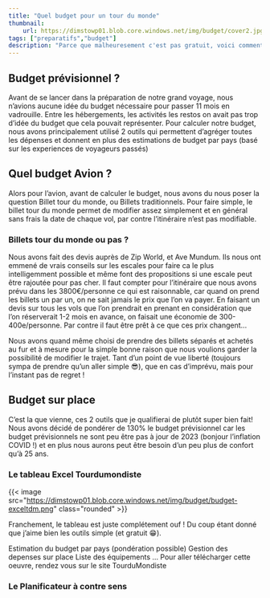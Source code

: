 ```yaml
---
title: "Quel budget pour un tour du monde"
thumbnail:
    url: https://dimstowp01.blob.core.windows.net/img/budget/cover2.jpg
tags: ["preparatifs","budget"]
description: "Parce que malheuresement c'est pas gratuit, voici comment nous avons calculé tout ça"
---
```


## Budget prévisionnel ?

Avant de se lancer dans la préparation de notre grand voyage, nous n’avions aucune idée du budget nécessaire pour passer 11 mois en vadrouille. Entre les hébergements, les activités les restos on avait pas trop d’idée du budget que cela pouvait représenter. Pour calculer notre budget, nous avons principalement utilisé 2 outils qui permettent d’agréger toutes les dépenses et donnent en plus des estimations de budget par pays (basé sur les experiences de voyageurs passés)

## Quel budget Avion ?

Alors pour l’avion, avant de calculer le budget, nous avons du nous poser la question Billet tour du monde, ou Billets traditionnels. Pour faire simple, le billet tour du monde permet de modifier assez simplement et en général sans frais la date de chaque vol, par contre l’itinéraire n’est pas modifiable.

### Billets tour du monde ou pas ?

Nous avons fait des devis auprès de Zip World, et Ave Mundum. Ils nous ont emmené de vrais conseils sur les escales pour faire ca le plus intelligemment possible et même font des propositions si une escale peut être rajoutée pour pas cher.
Il faut compter pour l’itinéraire que nous avons prévu dans les 3800€/personne ce qui est raisonnable, car quand on prend les billets un par un, on ne sait jamais le prix que l’on va payer. En faisant un devis sur tous les vols que l’on prendrait en prenant en considération que l’on réserverait 1-2 mois en avance, on faisait une économie de 300-400e/personne. Par contre il faut être prêt à ce que ces prix changent…

Nous avons quand même choisi de prendre des billets séparés et achetés au fur et à mesure pour la simple bonne raison que nous voulions garder la possibilité de modifier le trajet. Tant d’un point de vue liberté (toujours sympa de prendre qu’un aller simple 😎), que en cas d’imprévu, mais pour l’instant pas de regret !

## Budget sur place

C’est la que vienne, ces 2 outils que je qualifierai de plutôt super bien fait! Nous avons décidé de pondérer de 130% le budget prévisionnel car les budget prévisionnels ne sont peu être pas à jour de 2023 (bonjour l’inflation COVID !) et en plus nous aurons peut être besoin d’un peu plus de confort qu’à 25 ans.

### Le tableau Excel Tourdumondiste

{{< image src="https://dimstowp01.blob.core.windows.net/img/budget/budget-exceltdm.png"  class="rounded" >}}

Franchement, le tableau est juste complétement ouf ! Du coup étant donné que j’aime bien les outils simple (et gratuit 😁).

Estimation du budget par pays (pondération possible)
Gestion des depenses sur place
Liste des équipements
…
Pour aller télécharger cette oeuvre, rendez vous sur le site TourduMondiste

### Le Planificateur à contre sens
